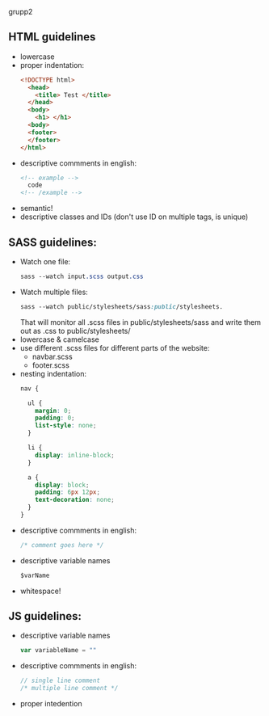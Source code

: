 grupp2

## HTML guidelines
* lowercase 
* proper indentation:
  ```html
  <!DOCTYPE html>
    <head>
      <title> Test </title>
    </head>
    <body>
      <h1> </h1> 
    <body>
    <footer>
    </footer>
  </html>
  ```
* descriptive commments in english:
  ```html
  <!-- example --> 
    code
  <!-- /example -->
  ```
 * semantic!
 * descriptive classes and IDs (don't use ID on multiple tags, is unique)
  
  ## SASS guidelines: 
  * Watch one file:
    ```css
    sass --watch input.scss output.css 
    ```
  * Watch multiple files: 
    ```css
    sass --watch public/stylesheets/sass:public/stylesheets. 
     ```
     That will monitor all .scss files in public/stylesheets/sass and write them out as .css to         public/stylesheets/
  * lowercase & camelcase
  * use different .scss files for different parts of the website:
    * navbar.scss
    * footer.scss
  * nesting indentation: 
    ```css
    nav {
    
      ul {
        margin: 0;
        padding: 0;
        list-style: none;
      }

      li { 
        display: inline-block; 
      }

      a {
        display: block;
        padding: 6px 12px;
        text-decoration: none;
      }
    }
     ```
  * descriptive commments in english:
    ```css
    /* comment goes here */
    ```
  * descriptive variable names
    ```sass
    $varName
    ```
  - whitespace!
  
  ## JS guidelines: 
  * descriptive variable names
    ```javascript
    var variableName = ""
    ```
  * descriptive commments in english:
    ```javascript
    // single line comment
    /* multiple line comment */
    ```
  * proper intedention


